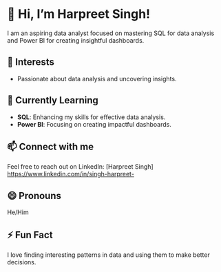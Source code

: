 # 👋 Hi, I’m Harpreet Singh!

I am an aspiring data analyst focused on mastering SQL for data analysis and Power BI for creating insightful dashboards.

## 👀 Interests
- Passionate about data analysis and uncovering insights.

## 🌱 Currently Learning
- **SQL**: Enhancing my skills for effective data analysis.
- **Power BI**: Focusing on creating impactful dashboards.

## 📫 Connect with me
Feel free to reach out on LinkedIn: [Harpreet Singh] https://www.linkedin.com/in/singh-harpreet-

## 😄 Pronouns
He/Him

## ⚡ Fun Fact
I love finding interesting patterns in data and using them to make better decisions.


